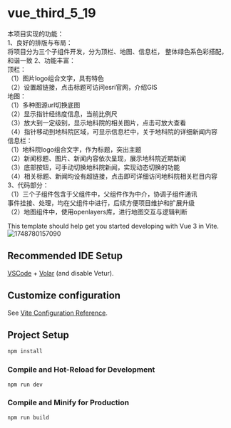 # vue_third_5_19

本项目实现的功能：<br>
1、良好的排版与布局：<br>
                    将项目分为三个子组件开发，分为顶栏、地图、信息栏，
                    整体绿色系色彩搭配，和谐一致
2、功能丰富：<br>
            顶栏：<br>
            （1）图片logo组合文字，具有特色<br>
            （2）设置超链接，点击标题可访问esri官网，介绍GIS<br>
            地图：<br>
            （1）多种图源url切换底图<br>
            （2）显示指针经纬度信息，当前比例尺<br>
            （3）放大到一定级别，显示地科院的相关图片，点击可放大查看<br>
            （4）指针移动到地科院区域，可显示信息栏中，关于地科院的详细新闻内容<br>
            信息栏：<br>
            （1）地科院logo组合文字，作为标题，突出主题<br>
            （2）新闻标题、图片、新闻内容依次呈现，展示地科院近期新闻<br>
            （3）底部按钮，可手动切换地科院新闻，实现动态切换的功能<br>
            （4）相关标题、新闻均设有超链接，点击即可详细访问地科院相关栏目内容<br>
3、代码部分：<br>
            （1）三个子组件包含于父组件中，父组件作为中介，协调子组件通讯<br>
                事件挂接、处理，均在父组件中进行，后续方便项目维护和扩展升级<br>
            （2）地图组件中，使用openlayers库，进行地图交互与逻辑判断<br>

























This template should help get you started developing with Vue 3 in Vite.
![1748780157090](https://github.com/user-attachments/assets/7f52eeb9-ab18-4d38-b9f4-396c14e307d6)




## Recommended IDE Setup

[VSCode](https://code.visualstudio.com/) + [Volar](https://marketplace.visualstudio.com/items?itemName=Vue.volar) (and disable Vetur).

## Customize configuration

See [Vite Configuration Reference](https://vite.dev/config/).

## Project Setup

```sh
npm install
```

### Compile and Hot-Reload for Development

```sh
npm run dev
```

### Compile and Minify for Production

```sh
npm run build
```
